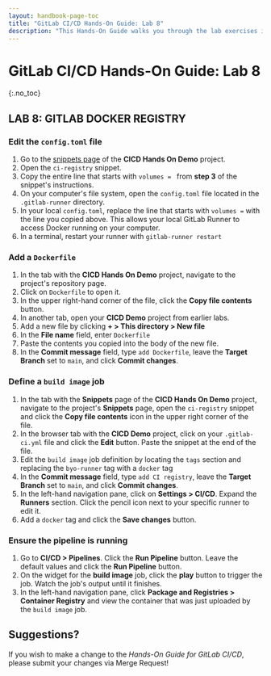 ```yaml
---
layout: handbook-page-toc
title: "GitLab CI/CD Hands-On Guide: Lab 8"
description: "This Hands-On Guide walks you through the lab exercises in the GitLab CI/CD course."
---
```

# GitLab CI/CD Hands-On Guide: Lab 8
{:.no_toc}

## LAB 8: GITLAB DOCKER REGISTRY

### Edit the `config.toml` file

1. Go to the [snippets page](https://ilt.gitlabtraining.cloud/professional-services-classes/gitlab-ci-cd/gitlab-cicd-hands-on-demo/-/snippets) of the **CICD Hands On Demo** project.
1. Open the `ci-registry` snippet.
1. Copy the entire line that starts with `volumes = ` from **step 3** of the snippet's instructions.
1. On your computer's file system, open the `config.toml` file located in the `.gitlab-runner` directory. 
1. In your local `config.toml`, replace the line that starts with `volumes =` with the line you copied above. This allows your local GitLab Runner to access Docker running on your computer.
1. In a terminal, restart your runner with `gitlab-runner restart` 

### Add a `Dockerfile`

1. In the tab with the **CICD Hands On Demo** project, navigate to the project's repository page. 
1. Click on `Dockerfile` to open it.
1. In the upper right-hand corner of the file, click the **Copy file contents** button. 
1. In another tab, open your **CICD Demo** project from earlier labs.
1. Add a new file by clicking **+ > This directory > New file**
1. In the **File name** field, enter `Dockerfile`
1. Paste the contents you copied into the body of the new file.
1. In the **Commit message** field, type `add Dockerfile`, leave the **Target Branch** set to `main`, and click **Commit changes**.

### Define a `build image` job

1. In the tab with the **Snippets** page of the **CICD Hands On Demo** project, navigate to the project's **Snippets** page, open the `ci-registry` snippet and click the **Copy file contents** icon in the upper right corner of the file.
1. In the browser tab with the **CICD Demo** project, click on your `.gitlab-ci.yml` file and click the **Edit** button. Paste the snippet at the end of the file.
1. Edit the `build image` job definition by locating the `tags` section and replacing the `byo-runner` tag with a `docker` tag
1. In the **Commit message** field, type `add CI registry`, leave the **Target Branch** set to `main`, and click **Commit changes**.
1. In the left-hand navigation pane, click on **Settings > CI/CD**. Expand the **Runners** section. Click the pencil icon next to your specific runner to edit it.
1. Add a `docker` tag and click the **Save changes** button.

### Ensure the pipeline is running 

1. Go to **CI/CD > Pipelines**. Click the **Run Pipeline** button. Leave the default values and click the **Run Pipeline** button.
1. On the widget for the **build image** job, click the **play** button to trigger the job. Watch the job's output until it finishes.
1. In the left-hand navigation pane, click **Package and Registries > Container Registry** and view the container that was just uploaded by the `build image` job.

## Suggestions?

If you wish to make a change to the *Hands-On Guide for GitLab CI/CD*, please submit your changes via Merge Request!
